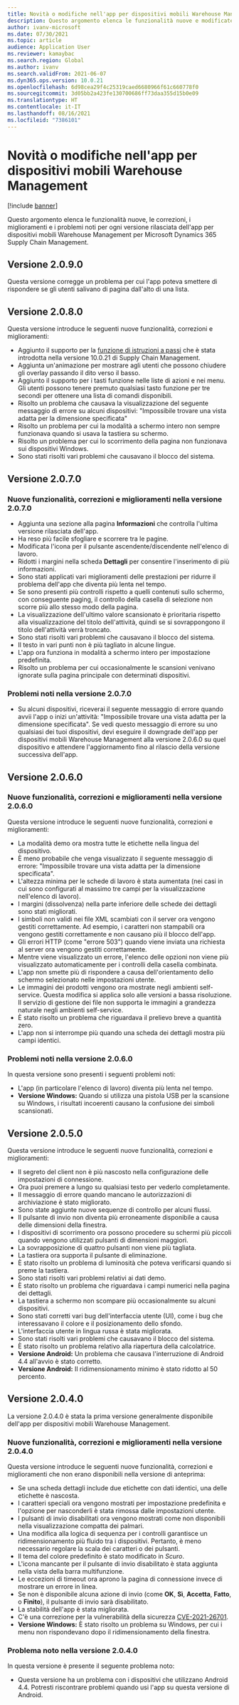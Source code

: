 ```yaml
---
title: Novità o modifiche nell'app per dispositivi mobili Warehouse Management
description: Questo argomento elenca le funzionalità nuove e modificate per ogni versione rilasciata dell'app per dispositivi mobili Warehouse Management per Microsoft Dynamics 365 Supply Chain Management.
author: ivanv-microsoft
ms.date: 07/30/2021
ms.topic: article
audience: Application User
ms.reviewer: kamaybac
ms.search.region: Global
ms.author: ivanv
ms.search.validFrom: 2021-06-07
ms.dyn365.ops.version: 10.0.21
ms.openlocfilehash: 6d98cea29f4c25319caed6680966f61c660778f0
ms.sourcegitcommit: 3d05bb2a423fe130700686ff73daa355d15b0e09
ms.translationtype: HT
ms.contentlocale: it-IT
ms.lasthandoff: 08/16/2021
ms.locfileid: "7386101"
---
```

# <a name="whats-new-or-changed-in-the-warehouse-management-mobile-app"></a>Novità o modifiche nell'app per dispositivi mobili Warehouse Management

[!include [banner](../includes/banner.md)]

Questo argomento elenca le funzionalità nuove, le correzioni, i miglioramenti e i problemi noti per ogni versione rilasciata dell'app per dispositivi mobili Warehouse Management per Microsoft Dynamics 365 Supply Chain Management.

## <a name="version-2090"></a>Versione 2.0.9.0

Questa versione corregge un problema per cui l'app poteva smettere di rispondere se gli utenti salivano di pagina dall'alto di una lista.

## <a name="version-2080"></a>Versione 2.0.8.0

Questa versione introduce le seguenti nuove funzionalità, correzioni e miglioramenti:

- Aggiunto il supporto per la [funzione di istruzioni a passi](mobile-app-titles-instructions.md) che è stata introdotta nella versione 10.0.21 di Supply Chain Management.
- Aggiunta un'animazione per mostrare agli utenti che possono chiudere gli overlay passando il dito verso il basso.
- Aggiunto il supporto per i tasti funzione nelle liste di azioni e nei menu. Gli utenti possono tenere premuto qualsiasi tasto funzione per tre secondi per ottenere una lista di comandi disponibili.
- Risolto un problema che causava la visualizzazione del seguente messaggio di errore su alcuni dispositivi: "Impossibile trovare una vista adatta per la dimensione specificata"
- Risolto un problema per cui la modalità a schermo intero non sempre funzionava quando si usava la tastiera su schermo.
- Risolto un problema per cui lo scorrimento della pagina non funzionava sui dispositivi Windows.
- Sono stati risolti vari problemi che causavano il blocco del sistema.

## <a name="version-2070"></a>Versione 2.0.7.0

### <a name="new-features-fixes-and-improvements-in-version-2070"></a>Nuove funzionalità, correzioni e miglioramenti nella versione 2.0.7.0

- Aggiunta una sezione alla pagina **Informazioni** che controlla l'ultima versione rilasciata dell'app.
- Ha reso più facile sfogliare e scorrere tra le pagine.
- Modificata l'icona per il pulsante ascendente/discendente nell'elenco di lavoro.
- Ridotti i margini nella scheda **Dettagli** per consentire l'inserimento di più informazioni.
- Sono stati applicati vari miglioramenti delle prestazioni per ridurre il problema dell'app che diventa più lenta nel tempo.
- Se sono presenti più controlli rispetto a quelli contenuti sullo schermo, con conseguente paging, il controllo della casella di selezione non scorre più allo stesso modo della pagina.
- La visualizzazione dell'ultimo valore scansionato è prioritaria rispetto alla visualizzazione del titolo dell'attività, quindi se si sovrappongono il titolo dell'attività verrà troncato.
- Sono stati risolti vari problemi che causavano il blocco del sistema.
- Il testo in vari punti non è più tagliato in alcune lingue.
- L'app ora funziona in modalità a schermo intero per impostazione predefinita.
- Risolto un problema per cui occasionalmente le scansioni venivano ignorate sulla pagina principale con determinati dispositivi.

### <a name="known-issues-in-version-2070"></a>Problemi noti nella versione 2.0.7.0

- Su alcuni dispositivi, riceverai il seguente messaggio di errore quando avvii l'app o inizi un'attività: "Impossibile trovare una vista adatta per la dimensione specificata". Se vedi questo messaggio di errore su uno qualsiasi dei tuoi dispositivi, devi eseguire il downgrade dell'app per dispositivi mobili Warehouse Management alla versione 2.0.6.0 su quel dispositivo e attendere l'aggiornamento fino al rilascio della versione successiva dell'app.

## <a name="version-2060"></a>Versione 2.0.6.0

### <a name="new-features-fixes-and-improvements-in-version-2060"></a>Nuove funzionalità, correzioni e miglioramenti nella versione 2.0.6.0

Questa versione introduce le seguenti nuove funzionalità, correzioni e miglioramenti:

- La modalità demo ora mostra tutte le etichette nella lingua del dispositivo.
- È meno probabile che venga visualizzato il seguente messaggio di errore: "Impossibile trovare una vista adatta per la dimensione specificata".
- L'altezza minima per le schede di lavoro è stata aumentata (nei casi in cui sono configurati al massimo tre campi per la visualizzazione nell'elenco di lavoro).
- I margini (dissolvenza) nella parte inferiore delle schede dei dettagli sono stati migliorati.
- I simboli non validi nei file XML scambiati con il server ora vengono gestiti correttamente. Ad esempio, i caratteri non stampabili ora vengono gestiti correttamente e non causano più il blocco dell'app.
- Gli errori HTTP (come "errore 503") quando viene inviata una richiesta al server ora vengono gestiti correttamente.
- Mentre viene visualizzato un errore, l'elenco delle opzioni non viene più visualizzato automaticamente per i controlli della casella combinata.
- L'app non smette più di rispondere a causa dell'orientamento dello schermo selezionato nelle impostazioni utente.
- Le immagini dei prodotti vengono ora mostrate negli ambienti self-service. Questa modifica si applica solo alle versioni a bassa risoluzione. Il servizio di gestione dei file non supporta le immagini a grandezza naturale negli ambienti self-service.
- È stato risolto un problema che riguardava il prelievo breve a quantità zero.
- L'app non si interrompe più quando una scheda dei dettagli mostra più campi identici.

### <a name="known-issues-in-version-2060"></a>Problemi noti nella versione 2.0.6.0

In questa versione sono presenti i seguenti problemi noti:

- L'app (in particolare l'elenco di lavoro) diventa più lenta nel tempo.
- **Versione Windows:** Quando si utilizza una pistola USB per la scansione su Windows, i risultati incoerenti causano la confusione dei simboli scansionati.

## <a name="version-2050"></a>Versione 2.0.5.0

Questa versione introduce le seguenti nuove funzionalità, correzioni e miglioramenti:

- Il segreto del client non è più nascosto nella configurazione delle impostazioni di connessione.
- Ora puoi premere a lungo su qualsiasi testo per vederlo completamente.
- Il messaggio di errore quando mancano le autorizzazioni di archiviazione è stato migliorato.
- Sono state aggiunte nuove sequenze di controllo per alcuni flussi.
- Il pulsante di invio non diventa più erroneamente disponibile a causa delle dimensioni della finestra.
- I dispositivi di scorrimento ora possono procedere su schermi più piccoli quando vengono utilizzati pulsanti di dimensioni maggiori.
- La sovrapposizione di quattro pulsanti non viene più tagliata.
- La tastiera ora supporta il pulsante di eliminazione.
- È stato risolto un problema di luminosità che poteva verificarsi quando si preme la tastiera.
- Sono stati risolti vari problemi relativi ai dati demo.
- È stato risolto un problema che riguardava i campi numerici nella pagina dei dettagli.
- La tastiera a schermo non scompare più occasionalmente su alcuni dispositivi.
- Sono stati corretti vari bug dell'interfaccia utente (UI), come i bug che interessavano il colore e il posizionamento dello sfondo.
- L'interfaccia utente in lingua russa è stata migliorata.
- Sono stati risolti vari problemi che causavano il blocco del sistema.
- È stato risolto un problema relativo alla riapertura della calcolatrice.
- **Versione Android:** Un problema che causava l'interruzione di Android 4.4 all'avvio è stato corretto.
- **Versione Android:** Il ridimensionamento minimo è stato ridotto al 50 percento.

## <a name="version-2040"></a>Versione 2.0.4.0

La versione 2.0.4.0 è stata la prima versione generalmente disponibile dell'app per dispositivi mobili Warehouse Management.

### <a name="new-features-fixes-and-improvements-in-version-2040"></a>Nuove funzionalità, correzioni e miglioramenti nella versione 2.0.4.0

Questa versione introduce le seguenti nuove funzionalità, correzioni e miglioramenti che non erano disponibili nella versione di anteprima:

- Se una scheda dettagli include due etichette con dati identici, una delle etichette è nascosta.
- I caratteri speciali ora vengono mostrati per impostazione predefinita e l'opzione per nasconderli è stata rimossa dalle impostazioni utente.
- I pulsanti di invio disabilitati ora vengono mostrati come non disponibili nella visualizzazione compatta dei palmari.
- Una modifica alla logica di sequenza per i controlli garantisce un ridimensionamento più fluido tra i dispositivi. Pertanto, è meno necessario regolare la scala dei caratteri o dei pulsanti.
- Il tema del colore predefinito è stato modificato in *Scuro*.
- L'icona mancante per il pulsante di invio disabilitato è stata aggiunta nella vista della barra multifunzione.
- Le eccezioni di timeout ora aprono la pagina di connessione invece di mostrare un errore in linea.
- Se non è disponibile alcuna azione di invio (come **OK**, **Sì**, **Accetta**, **Fatto**, o **Finito**), il pulsante di invio sarà disabilitato.
- La stabilità dell'app è stata migliorata.
- C'è una correzione per la vulnerabilità della sicurezza [CVE-2021-26701](https://msrc.microsoft.com/update-guide/vulnerability/CVE-2021-26701).
- **Versione Windows:** È stato risolto un problema su Windows, per cui i menu non rispondevano dopo il ridimensionamento della finestra.

### <a name="known-issue-in-version-2040"></a>Problema noto nella versione 2.0.4.0

In questa versione è presente il seguente problema noto:

- Questa versione ha un problema con i dispositivi che utilizzano Android 4.4. Potresti riscontrare problemi quando usi l'app su questa versione di Android.
